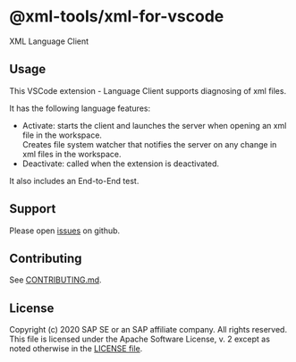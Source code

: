 # @xml-tools/xml-for-vscode

XML Language Client

## Usage

This VSCode extension - Language Client supports diagnosing of xml files.

It has the following language features:

- Activate: starts the client and launches the server when opening an xml file in the workspace.  
  Creates file system watcher that notifies the server on any change in xml files in the workspace.
- Deactivate: called when the extension is deactivated.

It also includes an End-to-End test.

## Support

Please open [issues](https://github.com/SAP/xml-tols/issues) on github.

## Contributing

See [CONTRIBUTING.md](./CONTRIBUTING.md).

## License

Copyright (c) 2020 SAP SE or an SAP affiliate company. All rights reserved.
This file is licensed under the Apache Software License, v. 2 except as noted otherwise in the [LICENSE file](../../LICENSE).
